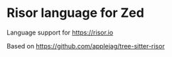 # Risor language for Zed

Language support for https://risor.io

Based on https://github.com/applejag/tree-sitter-risor

